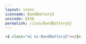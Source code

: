 ```yaml
---
layout: icons
iconname: BandBattery5
unicode: EA36
permalink: /icon/BandBattery5/
---
```


``` html
<i class="mi mi-BandBattery5"></i>
```

